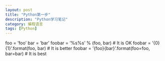 ```yaml
---
layout: post
title: "Python第一步"
description: "Python学习笔记"
category: 编程语言
tags: [Python]
---
```


  foo = ’foo’
  bar = ’bar’
  foobar = ’%s%s’ % (foo, bar) # It is OK
  foobar = ’{0}{1}’.format(foo, bar) # It is better
  foobar = ’{foo}{bar}’.format(foo=foo, bar=bar) # It is best
